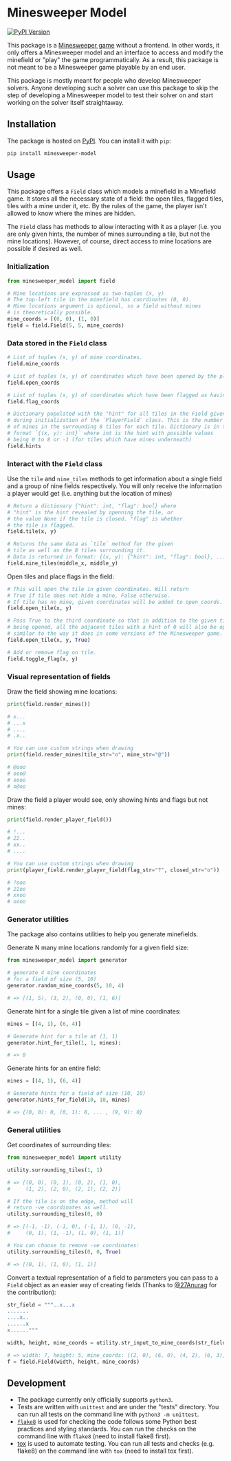 # Minesweeper Model

[![PyPI Version](https://img.shields.io/pypi/v/minesweeper-model)](https://pypi.org/project/minesweeper-model/)

This package is a <a href="https://en.wikipedia.org/wiki/Minesweeper_(video_game)">Minesweeper game</a> without a frontend. In other words, it only offers a Minesweeper model and an interface to access and modify the minefield or "play" the game programmatically. As a result, this package is not meant to be a Minesweeper game playable by an end user.

This package is mostly meant for people who develop Minesweeper solvers. Anyone developing such a solver can use this package to skip the step of developing a Minesweeper model to test their solver on and start working on the solver itself straightaway.

## Installation

The package is hosted on <a href="https://pypi.org/project/minesweeper-model/">PyPI</a>. You can install it with `pip`:

```sh
pip install minesweeper-model
```

## Usage

This package offers a `Field` class which models a minefield in a Minefield game. It stores all the necessary state of a field: the open tiles, flagged tiles, tiles with a mine under it, etc. By the rules of the game, the player isn't allowed to know where the mines are hidden.

The `Field` class has methods to allow interacting with it as a player (i.e. you are only given hints, the number of mines surrounding a tile, but not the mine locations). However, of course, direct access to mine locations are possible if desired as well.

### Initialization

```py
from minesweeper_model import field

# Mine locations are expressed as two-tuples (x, y)
# The top-left tile in the minefield has coordinates (0, 0).
# Mine locations argument is optional, so a field without mines
# is theoretically possible.
mine_coords = [(0, 0), (1, 0)]
field = field.Field(5, 5, mine_coords)
```

### Data stored in the `Field` class

```py
# List of tuples (x, y) of mine coordinates.
field.mine_coords

# List of tuples (x, y) of coordinates which have been opened by the player.
field.open_coords

# List of tuples (x, y) of coordinates which have been flagged as having a mine.
field.flag_coords

# Dictionary populated with the "hint" for all tiles in the Field given
# during initialization of the `PlayerField` class. This is the number 
# of mines in the surrounding 8 tiles for each tile. Dictionary is in the 
# format `{(x, y): int}` where int is the hint with possible values 
# being 0 to 8 or -1 (for tiles which have mines underneath)
field.hints
```

### Interact with the `Field` class

Use the `tile` and `nine_tiles` methods to get information about a single field and a group of nine fields respectively. You will only receive the information a player would get (i.e. anything but the location of mines)

```py
# Return a dictionary {"hint": int, "flag": bool} where
# "hint" is the hint revealed by openning the tile, or
# the value None if the tile is closed. "flag" is whether
# the tile is flagged.
field.tile(x, y)

# Returns the same data as `tile` method for the given
# tile as well as the 8 tiles surrounding it.
# Data is returned in format: {(x, y): {"hint": int, "flag": bool}, ...}
field.nine_tiles(middle_x, middle_y)
```

Open tiles and place flags in the field:

```py
# This will open the tile in given coordinates. Will return
# True if tile does not hide a mine, False otherwise.
# If tile has no mine, given coordinates will be added to open_coords.
field.open_tile(x, y)

# Pass True to the third coordinate so that in addition to the given tile
# being opened, all the adjacent tiles with a hint of 0 will also be opened,
# similar to the way it does in some versions of the Minesweeper game. 
field.open_tile(x, y, True)

# Add or remove flag on tile.
field.toggle_flag(x, y)
```

### Visual representation of fields

Draw the field showing mine locations:

```py
print(field.render_mines())

# x...
# ...x
# ....
# .x..

# You can use custom strings when drawing
print(field.render_mines(tile_str="o", mine_str="@"))

# @ooo
# ooo@
# oooo
# o@oo
```

Draw the field a player would see, only showing hints and flags but not mines:

```py
print(field.render_player_field())

# !...
# 22..
# xx..
# ....

# You can use custom strings when drawing
print(player_field.render_player_field(flag_str="?", closed_str="o"))

# ?ooo
# 22oo
# xxoo
# oooo
```

### Generator utilities

The package also contains utilities to help you generate minefields.

Generate N many mine locations randomly for a given field size:

```py
from minesweeper_model import generator

# generate 4 mine coordinates 
# for a field of size (5, 10)
generator.random_mine_coords(5, 10, 4)

# => [(1, 5), (3, 2), (0, 0), (1, 6)]
```

Generate hint for a single tile given a list of mine coordinates:

```py
mines = [(4, 1), (6, 4)]

# Generate hint for a tile at (1, 1)
generator.hint_for_tile(1, 1, mines):

# => 0
```

Generate hints for an entire field:

```py
mines = [(4, 1), (6, 4)]

# Generate hints for a field of size (10, 10)
generator.hints_for_field(10, 10, mines)

# => {(0, 0): 0, (0, 1): 0, ... , (9, 9): 0}
```

### General utilities

Get coordinates of surrounding tiles:

```py
from minesweeper_model import utility

utility.surrounding_tiles(1, 1)

# => [(0, 0), (0, 1), (0, 2), (1, 0), 
#     (1, 2), (2, 0), (2, 1), (2, 2)]

# If the tile is on the edge, method will
# return -ve coordinates as well.
utility.surrounding_tiles(0, 0)

# => [(-1, -1), (-1, 0), (-1, 1), (0, -1), 
#     (0, 1), (1, -1), (1, 0), (1, 1)]

# You can choose to remove -ve coordinates:
utility.surrounding_tiles(0, 0, True)

# => [(0, 1), (1, 0), (1, 1)]
```

Convert a textual representation of a field to parameters you can pass to a `Field` object as an easier way of creating fields (Thanks to <a href="https://github.com/27Anurag">@27Anurag</a> for the contribution):

```py
str_field = """..x...x
.......
....x..
......x
x......"""

width, height, mine_coords = utility.str_input_to_mine_coords(str_field)

# => width: 7, height: 5, mine_coords: [(2, 0), (6, 0), (4, 2), (6, 3), (0, 4)]
f = field.Field(width, height, mine_coords)
```

## Development

- The package currently only officially supports `python3`.
- Tests are written with `unittest` and are under the "tests" directory. You can run all tests on the command line with `python3 -m unittest`.
- <a href="https://flake8.pycqa.org/en/latest/">`flake8`</a> is used for checking the code follows some Python best practices and styling standards. You can run the checks on the command line with `flake8` (need to install flake8 first).
- <a href="https://tox.readthedocs.io/en/latest/">tox</a> is used to automate testing. You can run all tests and checks (e.g. flake8) on the command line with `tox` (need to install tox first).
